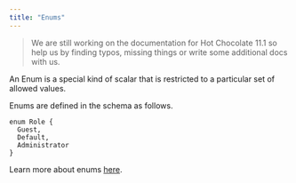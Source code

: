 ```yaml
---
title: "Enums"
---
```


> We are still working on the documentation for Hot Chocolate 11.1 so help us by finding typos, missing things or write some additional docs with us.

An Enum is a special kind of scalar that is restricted to a particular set of allowed values.

Enums are defined in the schema as follows.

```sdl
enum Role {
  Guest,
  Default,
  Administrator
}
```

Learn more about enums [here](https://graphql.org/learn/schema/#enumeration-types).

